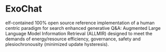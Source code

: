 # ExoChat
elf-contained 100% open source reference implementation of a human centric paradigm for search enhanced generative Q&amp;A: Augmented Large Language Model Information Retrieval (ALLMIR) designed to meet the demands of energy/resource efficiency, governance, safety and plesiochronousity (minimized update hysteresis).
